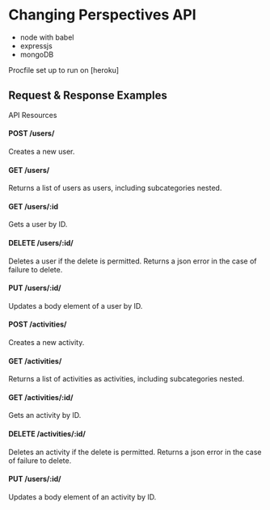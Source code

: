 # Changing Perspectives API

* node with babel
* expressjs
* mongoDB

Procfile set up to run on [heroku]

## Request & Response Examples
API Resources

#### POST /users/
Creates a new user.

#### GET /users/
Returns a list of users as users, including subcategories nested.

#### GET /users/:id
Gets a user by ID.

#### DELETE /users/:id/
Deletes a user if the delete is permitted. Returns a json error in the case of failure to delete.

#### PUT /users/:id/
Updates a body element of a user by ID.


#### POST /activities/
Creates a new activity.

#### GET /activities/
Returns a list of activities as activities, including subcategories nested.

#### GET /activities/:id/
Gets an activity by ID.

#### DELETE /activities/:id/
Deletes an activity if the delete is permitted. Returns a json error in the case of failure to delete.

#### PUT /users/:id/
Updates a body element of an activity by ID.
